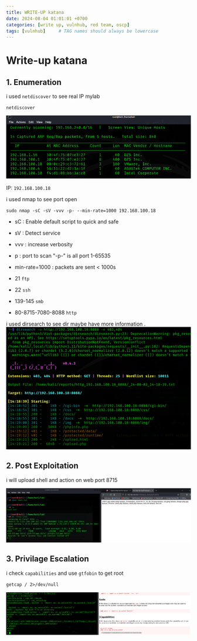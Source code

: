 ```yaml
---
title: WRITE-UP katana
date: 2024-08-04 01:01:01 +0700
categories: [write up, vulnhub, red team, oscp]
tags: [vulnhub]     # TAG names should always be lowercase
---
```


# Write-up katana

## 1. Enumeration

i used ```netdiscover```  to see real IP mylab

``` terminal
netdiscover
```
![alt text](/assets/img/katana/kat_netdiscover.png)

IP: ```192.168.100.18```

i used nmap to see port open 

```terminal
sudo nmap -sC -sV -vvv -p- --min-rate=1000 192.168.100.18
```

*   sC : Enable default script to quick and safe
*   sV : Detect service
*   vvv : increase verbosity
*   p : port to scan "-p-" is all port 1-65535
*   min-rate=1000 : packets are sent < 1000s

*   21 ```ftp``` 
*   22 ```ssh```
*   139-145 ```smb```
*   80-8715-7080-8088 ```http```

i used dirsearch to see dir maybe have more information .
![alt text](/assets/img/katana/kat_dirsearch.png)
## 2. Post Exploitation
i will upload shell and action on web port 8715

![alt text](/assets/img/katana/kat_www-data.png)

## 3. Privilage Escalation
i check ```capabilities``` and use ```gtfobin``` to get root

```
getcap / 2>/dev/null
```

![alt text](/assets/img/katana/kat_root.png)

